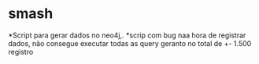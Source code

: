 # smash

*Script para gerar dados no neo4j,.
  *scrip com bug naa hora de registrar dados, não consegue executar todas as query geranto no total de +- 1.500 registro
